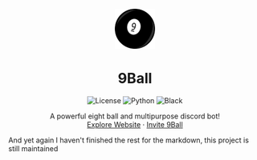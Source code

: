 <p align="center">
  <a href="https://sites.google.com/view/jesterbot">
    <img src="9ball.png" alt="Logo" width="80" height="80">
  </a>
  
  <h1 align="center">9Ball</h1>
  <p align="center">
  <img src="https://img.shields.io/github/license/KayTwenty/9Ball-Discord-Bot?style=for-the-badge" alt="License"/>
  <img src="https://img.shields.io/badge/python-3.7+-blue?style=for-the-badge" alt="Python"/>
  <img src="https://img.shields.io/badge/code%20style-black-black?style=for-the-badge" alt="Black" />
  </p>
  <p align="center">
    A powerful eight ball and multipurpose discord bot!
    <br />
    <a href="">Explore Website</a>
    ·
    <a href="">Invite 9Ball</a>
  </p>
</p>

And yet again I haven't finished the rest for the markdown, this project is still maintained
